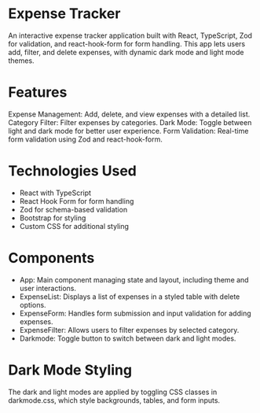# Expense Tracker

An interactive expense tracker application built with React, TypeScript, Zod for validation, and react-hook-form for form handling. This app lets users add, filter, and delete expenses, with dynamic dark mode and light mode themes.

# Features

Expense Management: Add, delete, and view expenses with a detailed list.
Category Filter: Filter expenses by categories.
Dark Mode: Toggle between light and dark mode for better user experience.
Form Validation: Real-time form validation using Zod and react-hook-form.

# Technologies Used

- React with TypeScript
- React Hook Form for form handling
- Zod for schema-based validation
- Bootstrap for styling
- Custom CSS for additional styling

# Components

- App: Main component managing state and layout, including theme and user interactions.
- ExpenseList: Displays a list of expenses in a styled table with delete options.
- ExpenseForm: Handles form submission and input validation for adding expenses.
- ExpenseFilter: Allows users to filter expenses by selected category.
- Darkmode: Toggle button to switch between dark and light modes.

# Dark Mode Styling

The dark and light modes are applied by toggling CSS classes in darkmode.css, which style backgrounds, tables, and form inputs.
